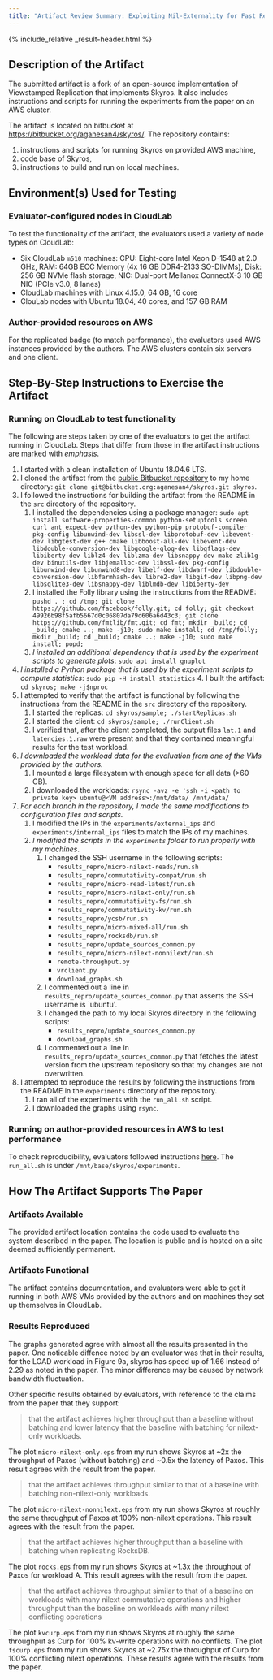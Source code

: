 ```yaml
---
title: "Artifact Review Summary: Exploiting Nil-Externality for Fast Replicated Storage"
---
```


{% include_relative _result-header.html %}

## Description of the Artifact

The submitted artifact is a fork of an open-source implementation of Viewstamped Replication that implements Skyros. It also includes instructions and scripts for running the experiments from the paper on an AWS cluster.

The artifact is located on bitbucket at <https://bitbucket.org/aganesan4/skyros/>. The repository contains:

1. instructions and scripts for running Skyros on provided AWS machine,
2. code base of Skyros,
3. instructions to build and run on local machines.

## Environment(s) Used for Testing

### Evaluator-configured nodes in CloudLab

To test the functionality of the artifact, the evaluators used a variety of node types on CloudLab:


* Six CloudLab `m510` machines: CPU: Eight-core Intel Xeon D-1548 at 2.0 GHz, RAM: 64GB ECC Memory (4x 16 GB DDR4-2133 SO-DIMMs), Disk: 256 GB NVMe flash storage, NIC: Dual-port Mellanox ConnectX-3 10 GB NIC (PCIe v3.0, 8 lanes)
* CloudLab machines with Linux 4.15.0, 64 GB, 16 core
* ClouLab nodes with Ubuntu 18.04, 40 cores, and 157 GB RAM

### Author-provided resources on AWS

For the replicated badge (to match performance), the evaluators used AWS instances provided by the authors. The AWS clusters contain six servers and one client.

## Step-By-Step Instructions to Exercise the Artifact

### Running on CloudLab to test functionality

The following are steps taken by one of the evaluators to get the artifact running in CloudLab. Steps that differ from those in the artifact instructions are marked with *emphasis*.

1. I started with a clean installation of Ubuntu 18.04.6 LTS.
2. I cloned the artifact from the [public Bitbucket
repository](https://bitbucket.org/aganesan4/skyros) to my home directory:
`git clone git@bitbucket.org:aganesan4/skyros.git skyros`.
3. I followed the instructions for building the artifact from the README in the
`src` directory of the repository.
    1. I installed the dependencies using a package manager: `sudo apt install
    software-properties-common python-setuptools screen curl ant expect-dev
    python-dev python-pip protobuf-compiler pkg-config libunwind-dev libssl-dev
    libprotobuf-dev libevent-dev libgtest-dev g++ cmake libboost-all-dev
    libevent-dev libdouble-conversion-dev libgoogle-glog-dev libgflags-dev
    libiberty-dev liblz4-dev liblzma-dev libsnappy-dev make zlib1g-dev
    binutils-dev libjemalloc-dev libssl-dev pkg-config libunwind-dev
    libunwind8-dev libelf-dev libdwarf-dev libdouble-conversion-dev
    libfarmhash-dev libre2-dev libgif-dev libpng-dev libsqlite3-dev
    libsnappy-dev liblmdb-dev libiberty-dev`
    2. I installed the Folly library using the instructions from the README:
    `pushd . ; cd /tmp; git clone https://github.com/facebook/folly.git;
    cd folly; git checkout 49926b98f5afb5667d0c06807da79d606a6d43c3;
    git clone https://github.com/fmtlib/fmt.git; cd fmt; mkdir _build;
    cd _build; cmake ..; make -j10; sudo make install; cd /tmp/folly;
    mkdir _build; cd _build; cmake ..; make -j10; sudo make install; popd;`
    2. *I installed an additional dependency that is used by the experiment
    scripts to generate plots*: `sudo apt install gnuplot`
3. *I installed a Python package that is used by the experiment scripts
    to compute statistics*: `sudo pip -H install statistics`
    4. I built the artifact: `cd skyros; make -j$nproc`
4. I attempted to verify that the artifact is functional by following the
instructions from the README in the `src` directory of the repository.
    1. I started the replicas: `cd skyros/sample; ./startReplicas.sh`
    2. I started the client: `cd skyros/sample; ./runClient.sh`
    3. I verified that, after the client completed, the output files `lat.1`
    and `latencies.1.raw` were present and that they contained meaningful
    results for the test workload.
5. *I downloaded the workload data for the evaluation from one of the VMs
provided by the authors.*
    1. I mounted a large filesystem with enough space for all data (>60 GB).
    2. I downloaded the workloads: `rsync -avz -e 'ssh -i <path to private key>
    ubuntu@<VM address>:/mnt/data/ /mnt/data/`
6. *For each branch in the repository, I made the same modifications to
configuration files and scripts.*
    1. I modified the IPs in the `experiments/external_ips` and
    `experiments/internal_ips` files to match the IPs of my machines.
    2. *I modified the scripts in the `experiments` folder to run properly with
    my machines*.
        1. I changed the SSH username in the following scripts:
            * `results_repro/micro-nilext-reads/run.sh`
            * `results_repro/commutativity-compat/run.sh`
            * `results_repro/micro-read-latest/run.sh`
            * `results_repro/micro-nilext-only/run.sh`
            * `results_repro/commutativity-fs/run.sh`
            * `results_repro/commutativity-kv/run.sh`
            * `results_repro/ycsb/run.sh`
            * `results_repro/micro-mixed-all/run.sh`
            * `results_repro/rocksdb/run.sh`
            * `results_repro/update_sources_common.py`
            * `results_repro/micro-nilext-nonnilext/run.sh`
            * `remote-throughput.py`
            * `vrclient.py`
            * `download_graphs.sh`
        2. I commented out a line in `results_repro/update_sources_common.py`
        that asserts the SSH username is `ubuntu'.
        3. I changed the path to my local Skyros directory in the following scripts:
            * `results_repro/update_sources_common.py`
            * `download_graphs.sh`
        4. I commented out a line in `results_repro/update_sources_common.py`
        that fetches the latest version from the upstream repository so that my
        changes are not overwritten.
7. I attempted to reproduce the results by following the instructions from the
README in the `experiments` directory of the repository.
    1. I ran all of the experiments with the `run_all.sh` script.
    2. I downloaded the graphs using `rsync`.

### Running on author-provided resources in AWS to test performance

To check reproducibility, evaluators followed instructions [here](https://bitbucket.org/aganesan4/skyros/src/master/experiments/README.md). The `run_all.sh` is under `/mnt/base/skyros/experiments`.


## How The Artifact Supports The Paper

### Artifacts Available

The provided artifact location contains the code used to evaluate the system described in the paper. The location is public and is hosted on a site deemed sufficiently permanent.

### Artifacts Functional 

The artifact contains documentation, and evaluators were able to get it running in both AWS VMs provided by the authors and on machines they set up themselves in CloudLab.

### Results Reproduced

The graphs generated agree with almost all the results presented in the paper. One noticable diffence noted by an evaluator was that in their results, for the LOAD workload in Figure 9a, skyros has speed up of 1.66 instead of 2.29 as noted in the paper. The minor difference may be caused by network bandwidth fluctuation.

Other specific results obtained by evaluators, with reference to the claims from the paper that they support:

> that the artifact achieves higher throughput than a baseline without batching
> and lower latency that the baseline with batching for nilext-only workloads.

The plot `micro-nilext-only.eps` from my run shows Skyros at ~2x the throughput
of Paxos (without batching) and ~0.5x the latency of Paxos. This result agrees
with the result from the paper.

> that the artifact achieves throughput similar to that of a baseline with
> batching non-nilext-only workloads.

The plot `micro-nilext-nonnilext.eps` from my run shows Skyros at roughly the
same throughput of Paxos at 100% non-nilext operations. This result agrees with
the result from the paper.

> that the artifact achieves higher throughput than a baseline with batching
> when replicating RocksDB.

The plot `rocks.eps` from my run shows Skyros at ~1.3x the throughput of Paxos
for workload A. This result agrees with the result from the paper.

> that the artifact achieves throughput similar to that of a baseline on
> workloads with many nilext commutative operations and higher throughput than
> the baseline on workloads with many nilext conflicting operations

The plot `kvcurp.eps` from my run shows Skyros at roughly the same throughput
as Curp for 100% kv-write operations with no conflicts. The plot `fscurp.eps`
from my run shows Skyros at ~2.75x the throughput of Curp for 100% conflicting
nilext operations. These results agree with the results from the paper.
